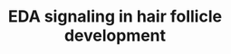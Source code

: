 ---
annotations:
- id: CL:0002559
  parent: native cell
  type: Cell Type Ontology
  value: hair follicle cell
- id: PW:0000499
  parent: signaling pathway
  type: Pathway Ontology
  value: nuclear factor kappa B signaling pathway
- id: PW:0000003
  parent: signaling pathway
  type: Pathway Ontology
  value: signaling pathway
authors:
- AAR&Co
- Susan
- Khanspers
- Mkutmon
- Laurent
- Eweitz
description: EDA protein regulation of hair follicle growth and differentiation through
  activation Nf-kB pathway occurring by binding of p65/p50 complex. The new protein
  complex of Nf-kB/p65/p50 activates Wnt and Bmp pathway inhibitors stopping induction/patterning.
  Nf-kB complex then binds with Ltb and Shh to activate pathways for growth and differentiation.
  This pathway is based on figure 4 from Cui et al.
last-edited: 2021-05-07
organisms:
- Mus musculus
redirect_from:
- /index.php/Pathway:WP3652
- /instance/WP3652
revision: null
schema-jsonld:
- '@context': https://schema.org/
  '@id': https://wikipathways.github.io/pathways/WP3652.html
  '@type': Dataset
  creator:
    '@type': Organization
    name: WikiPathways
  description: EDA protein regulation of hair follicle growth and differentiation
    through activation Nf-kB pathway occurring by binding of p65/p50 complex. The
    new protein complex of Nf-kB/p65/p50 activates Wnt and Bmp pathway inhibitors
    stopping induction/patterning. Nf-kB complex then binds with Ltb and Shh to activate
    pathways for growth and differentiation. This pathway is based on figure 4 from
    Cui et al.
  keywords:
  - Bmp
  - Cell Differentiation
  - Cell Growth
  - Dkk1
  - Dkk4
  - EDA-A1 isoform
  - EDA-A5 isoform
  - Edar
  - Edaradd
  - Gli1
  - Ltb
  - Nfkb1
  - Nfkb2
  - Protein Wnt
  - Ptc
  - Rel
  - Rela
  - Relb
  - Shh
  - Sostdc1
  - p50
  - p65
  license: CC0
  name: EDA signaling in hair follicle development
seo: CreativeWork
title: EDA signaling in hair follicle development
wpid: WP3652
---